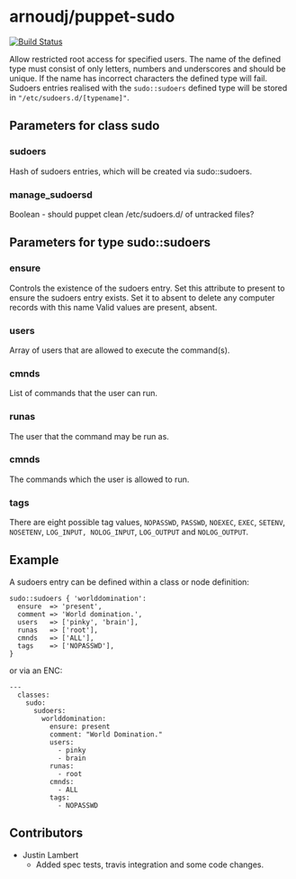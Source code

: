 # arnoudj/puppet-sudo

[![Build Status](https://travis-ci.org/arnoudj/puppet-sudo.png?branch=master)](https://travis-ci.org/arnoudj/puppet-sudo)

Allow restricted root access for specified users. The name of the defined
type must consist of only letters, numbers and underscores and should be
unique. If the name has incorrect characters the defined type will fail.
Sudoers entries realised with the `sudo::sudoers` defined type will be
stored in `"/etc/sudoers.d/[typename]"`.

## Parameters for class sudo

### sudoers

Hash of sudoers entries, which will be created via sudo::sudoers.

### manage_sudoersd

Boolean - should puppet clean /etc/sudoers.d/ of untracked files?

## Parameters for type sudo::sudoers

### ensure

Controls the existence of the sudoers entry. Set this attribute to
present to ensure the sudoers entry exists. Set it to absent to
delete any computer records with this name Valid values are present,
absent.

### users

Array of users that are allowed to execute the command(s).

### cmnds

List of commands that the user can run.

### runas

The user that the command may be run as.

### cmnds

The commands which the user is allowed to run.

### tags

There are eight possible tag values, `NOPASSWD`, `PASSWD`, `NOEXEC`, `EXEC`,
`SETENV`, `NOSETENV`, `LOG_INPUT, NOLOG_INPUT`, `LOG_OUTPUT` and
`NOLOG_OUTPUT`.

## Example

A sudoers entry can be defined within a class or node definition:

    sudo::sudoers { 'worlddomination':
      ensure  => 'present',
      comment => 'World domination.',
      users   => ['pinky', 'brain'],
      runas   => ['root'],
      cmnds   => ['ALL'],
      tags    => ['NOPASSWD'],
    }

or via an ENC:

    ---
      classes:
        sudo:
          sudoers:
            worlddomination:
              ensure: present
              comment: "World Domination."
              users:
                - pinky
                - brain
              runas: 
                - root
              cmnds:
                - ALL
              tags:
                - NOPASSWD

## Contributors

* Justin Lambert
  * Added spec tests, travis integration and some code changes.
